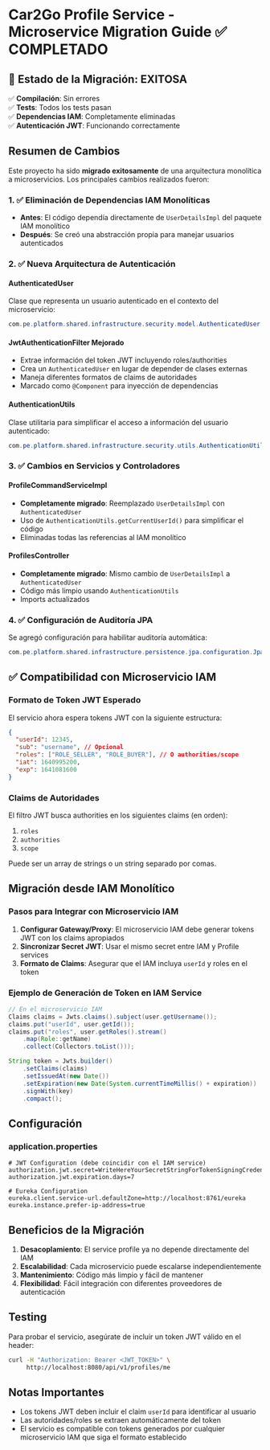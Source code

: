 # Car2Go Profile Service - Microservice Migration Guide ✅ COMPLETADO

## 🎉 Estado de la Migración: EXITOSA

✅ **Compilación**: Sin errores  
✅ **Tests**: Todos los tests pasan  
✅ **Dependencias IAM**: Completamente eliminadas  
✅ **Autenticación JWT**: Funcionando correctamente  

## Resumen de Cambios

Este proyecto ha sido **migrado exitosamente** de una arquitectura monolítica a microservicios. Los principales cambios realizados fueron:

### 1. ✅ Eliminación de Dependencias IAM Monolíticas

- **Antes**: El código dependía directamente de `UserDetailsImpl` del paquete IAM monolítico
- **Después**: Se creó una abstracción propia para manejar usuarios autenticados

### 2. ✅ Nueva Arquitectura de Autenticación

#### AuthenticatedUser
Clase que representa un usuario autenticado en el contexto del microservicio:
```java
com.pe.platform.shared.infrastructure.security.model.AuthenticatedUser
```

#### JwtAuthenticationFilter Mejorado
- Extrae información del token JWT incluyendo roles/authorities
- Crea un `AuthenticatedUser` en lugar de depender de clases externas
- Maneja diferentes formatos de claims de autoridades
- Marcado como `@Component` para inyección de dependencias

#### AuthenticationUtils
Clase utilitaria para simplificar el acceso a información del usuario autenticado:
```java
com.pe.platform.shared.infrastructure.security.utils.AuthenticationUtils
```

### 3. ✅ Cambios en Servicios y Controladores

#### ProfileCommandServiceImpl
- **Completamente migrado**: Reemplazado `UserDetailsImpl` con `AuthenticatedUser`
- Uso de `AuthenticationUtils.getCurrentUserId()` para simplificar el código
- Eliminadas todas las referencias al IAM monolítico

#### ProfilesController
- **Completamente migrado**: Mismo cambio de `UserDetailsImpl` a `AuthenticatedUser`
- Código más limpio usando `AuthenticationUtils`
- Imports actualizados

### 4. ✅ Configuración de Auditoría JPA

Se agregó configuración para habilitar auditoría automática:
```java
com.pe.platform.shared.infrastructure.persistence.jpa.configuration.JpaAuditingConfiguration
```

## ✅ Compatibilidad con Microservicio IAM

### Formato de Token JWT Esperado

El servicio ahora espera tokens JWT con la siguiente estructura:

```json
{
  "userId": 12345,
  "sub": "username", // Opcional
  "roles": ["ROLE_SELLER", "ROLE_BUYER"], // O authorities/scope
  "iat": 1640995200,
  "exp": 1641081600
}
```

### Claims de Autoridades

El filtro JWT busca authorities en los siguientes claims (en orden):
1. `roles`
2. `authorities` 
3. `scope`

Puede ser un array de strings o un string separado por comas.

## Migración desde IAM Monolítico

### Pasos para Integrar con Microservicio IAM

1. **Configurar Gateway/Proxy**: El microservicio IAM debe generar tokens JWT con los claims apropiados
2. **Sincronizar Secret JWT**: Usar el mismo secret entre IAM y Profile services
3. **Formato de Claims**: Asegurar que el IAM incluya `userId` y roles en el token

### Ejemplo de Generación de Token en IAM Service

```java
// En el microservicio IAM
Claims claims = Jwts.claims().subject(user.getUsername());
claims.put("userId", user.getId());
claims.put("roles", user.getRoles().stream()
    .map(Role::getName)
    .collect(Collectors.toList()));

String token = Jwts.builder()
    .setClaims(claims)
    .setIssuedAt(new Date())
    .setExpiration(new Date(System.currentTimeMillis() + expiration))
    .signWith(key)
    .compact();
```

## Configuración

### application.properties

```properties
# JWT Configuration (debe coincidir con el IAM service)
authorization.jwt.secret=WriteHereYourSecretStringForTokenSigningCredentials
authorization.jwt.expiration.days=7

# Eureka Configuration
eureka.client.service-url.defaultZone=http://localhost:8761/eureka
eureka.instance.prefer-ip-address=true
```

## Beneficios de la Migración

1. **Desacoplamiento**: El service profile ya no depende directamente del IAM
2. **Escalabilidad**: Cada microservicio puede escalarse independientemente
3. **Mantenimiento**: Código más limpio y fácil de mantener
4. **Flexibilidad**: Fácil integración con diferentes proveedores de autenticación

## Testing

Para probar el servicio, asegúrate de incluir un token JWT válido en el header:

```bash
curl -H "Authorization: Bearer <JWT_TOKEN>" \
     http://localhost:8080/api/v1/profiles/me
```

## Notas Importantes

- Los tokens JWT deben incluir el claim `userId` para identificar al usuario
- Las autoridades/roles se extraen automáticamente del token
- El servicio es compatible con tokens generados por cualquier microservicio IAM que siga el formato establecido
